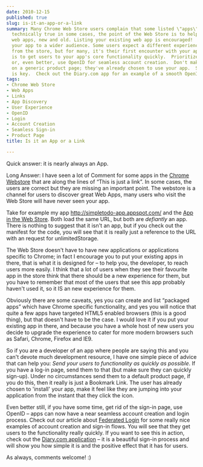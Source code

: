 ```yaml
---
date: 2010-12-15
published: true
slug: is-it-an-app-or-a-link
summary: Many Chrome Web Store users complain that some listed \"apps\" are just links.  While
  technically true in some cases, the point of the Web Store is to help users discover
  web apps, new and old. Listing your existing web app is encouraged!  It exposes
  your app to a wider audience. Some users expect a different experience when installing
  from the store, but for many, it's their first encounter with your app. The key
  is to get users to your app's core functionality quickly.  Prioritize a direct login
  or, even better, use OpenID for seamless account creation.  Don't make users land
  on a generic product page; they've already chosen to use your app.  Speedy access
  is key.  Check out the Diary.com app for an example of a smooth OpenID sign-in process.
tags:
- Chrome Web Store
- Web Apps
- Links
- App Discovery
- User Experience
- OpenID
- Login
- Account Creation
- Seamless Sign-in
- Product Page
title: Is it an App or a Link

---
```

<p>Quick answer: it is nearly always an App.</p>

<p>Long Answer:
I have seen a lot of Comment for some apps in the <a href="http://chrome.google.com/webstore">Chrome Webstore</a> that are along the lines of &ldquo;This is just
a link&rdquo;.  In some cases, the users are correct but they are missing an
important point.  The webstore is a channel for users to discover great Web
Apps, many users who visit the Web Store will have never seen your app.</p>

<p>Take for example my app <a href="http://simpletodo-app.appspot.com/">
<a href="http://simpletodo-app.appspot.com/">http://simpletodo-app.appspot.com/</a></a> and
the <a href="https://chrome.google.com/webstore/detail/eacapmgbhgdfiolkgbbenjejapdpiapi">App in the Web Store</a>.
 Both load the same URL, but both are <em>defiantly</em> an app.  There is nothing
to suggest that it isn't an app, but if you check out the manifest for the
code, you will see that it is really just a reference to the URL with an
request for unlimitedStorage.</p>

<p>The Web Store doesn't have to have new applications or applications specific
to Chrome; in fact I encourage you to put your existing apps in there, that
is what it is designed for &ndash; to help you, the developer, to reach users more
easily.  I think that a lot of users when they see their favourite app in
the store think that there should be a new experience for them, but you have
to remember that most of the users that see this app probably haven't used
it, so it IS an new experience for them.</p>

<p>Obviously there are some caveats, yes you can create and list &ldquo;packaged
apps&rdquo; which have Chrome specific functionality, and yes you will notice that
quite a few apps have targeted HTML5 enabled browsers (this is a good
thing), but that doesn't have to be the case.  I would love it if you put
your existing app in there, and because you have a whole host of new users
you decide to upgrade the experience to cater for more modern browsers such
as Safari, Chrome, Firefox and IE9.</p>

<p>So if you are a developer of an app where people are saying this and you
can't devote much development resource, I have one simple piece of advice
that can help you: <em>Send your users to functionality as quickly as possible</em>.
 If you have a log-in page, send them to that (but make sure they can
quickly sign-up).  Under no circumstances send them to a default product
page, if you do this, then it really is just a Bookmark Link.  The user has
already chosen to 'install' your app, make it feel like they are jumping
into your application from the instant that they click the icon.</p>

<p>Even better still, if you have some time, get rid of the sign-in page, use
OpenID &ndash; apps can now have a near seamless account creation and login
process.  Check out our article about <a href="http://code.google.com/chrome/webstore/articles/authentication.html">Federated Login</a> for
some really nice examples of account creation and sign-in flows.  You will
see that they get users to the functionality really quickly.  If you want to
see this in action, check out the <a href="https://chrome.google.com/webstore/detail/abjfkoljackhkbokdhonflfjfkboajkp">Diary.com application</a>
&ndash; it is a beautiful sign-in process and will show you how simple it is and
the positive effect that it has for users.</p>

<p>As always, comments welcome! :)</p>


